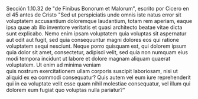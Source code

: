 Sección 1.10.32 de "de Finibus Bonorum et Malorum", escrito por Cicero en el 45 antes de Cristo
"Sed ut perspiciatis unde omnis iste natus error sit voluptatem accusantium doloremque laudantium,
 totam rem aperiam, eaque ipsa quae ab illo inventore veritatis et quasi architecto beatae vitae 
 dicta sunt explicabo. Nemo enim ipsam voluptatem quia voluptas sit aspernatur aut odit aut fugit, 
 sed quia consequuntur magni dolores eos qui ratione voluptatem sequi nesciunt. Neque porro quisquam est, 
 qui dolorem ipsum quia dolor sit amet, consectetur, adipisci velit, sed quia non numquam eius modi 
 tempora incidunt ut labore et dolore magnam aliquam quaerat voluptatem. Ut enim ad minima veniam  
 quis nostrum exercitationem ullam corporis suscipit laboriosam, nisi ut aliquid ex ea commodi
consequatur? Quis autem vel eum iure reprehenderit qui in ea voluptate velit esse quam nihil
molestiae consequatur, vel illum qui dolorem eum fugiat quo voluptas nulla pariatur?"
    